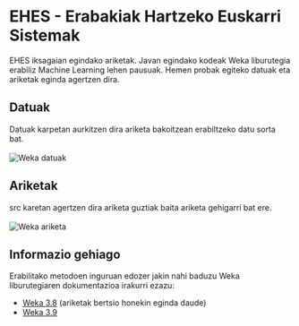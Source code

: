 # EHES - Erabakiak Hartzeko Euskarri Sistemak
EHES iksagaian egindako ariketak. Javan egindako kodeak Weka liburutegia erabiliz Machine Learning lehen pausuak. Hemen probak egiteko datuak eta ariketak eginda agertzen dira.

## Datuak
Datuak karpetan aurkitzen dira ariketa bakoitzean erabiltzeko datu sorta bat.
<br>
<br>![Weka datuak](https://github.com/OierCao/EHES/assets/128089527/2d2cc335-da54-4611-a63d-e5237cea2e1f)

## Ariketak
src karetan agertzen dira ariketa guztiak baita ariketa gehigarri bat ere.
<br>
<br>![Weka ariketa](https://github.com/OierCao/EHES/assets/128089527/28ef4659-fccf-418f-9a31-c97414d887a6)

## Informazio gehiago
Erabilitako metodoen inguruan edozer jakin nahi baduzu Weka liburutegiaren dokumentazioa irakurri ezazu:
- <a href="https://weka.sourceforge.io/doc.stable-3-8/">Weka 3.8</a> (ariketak bertsio honekin eginda daude)
- <a href="https://weka.sourceforge.io/doc.dev/">Weka 3.9</a>

